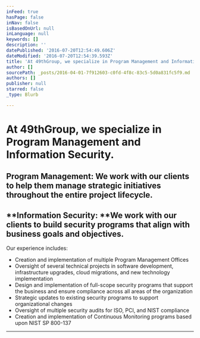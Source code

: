 ```yaml
---
inFeed: true
hasPage: false
inNav: false
isBasedOnUrl: null
inLanguage: null
keywords: []
description: ''
datePublished: '2016-07-20T12:54:49.606Z'
dateModified: '2016-07-20T12:54:39.593Z'
title: 'At 49thGroup, we specialize in Program Management and Information Security. '
author: []
sourcePath: _posts/2016-04-01-7f912603-c0fd-4f8c-83c5-5d0a831fc5f9.md
authors: []
publisher: null
starred: false
_type: Blurb

---
```

# At 49thGroup, we specialize in Program Management and Information Security. 

## **Program Management**: We work with our clients to help them manage strategic initiatives throughout the entire project lifecycle. 

## **Information Security: **We work with our clients to build security programs that align with business goals and objectives.

Our experience includes:

* Creation and implementation of multiple Program Management Offices
* Oversight of several technical projects in software development, infrastructure upgrades, cloud migrations, and new technology implementation
* Design and implementation of full-scope security programs that support the business and ensure compliance across all areas of the organization
* Strategic updates to existing security programs to support organizational changes
* Oversight of multiple security audits for ISO, PCI, and NIST compliance
* Creation and implementation of Continuous Monitoring programs based upon NIST SP 800-137

****